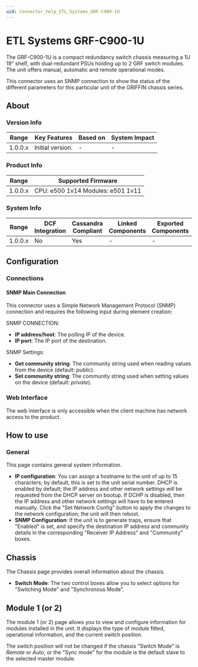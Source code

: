 ```yaml
---
uid: Connector_help_ETL_Systems_GRF-C900-1U
---
```


# ETL Systems GRF-C900-1U

The GRF-C900-1U is a compact redundancy switch chassis measuring a 1U 19" shelf, with dual-redundant PSUs holding up to 2 GRF switch modules. The unit offers manual, automatic and remote operational modes.

This connector uses an SNMP connection to show the status of the different parameters for this particular unit of the GRIFFIN chassis series.

## About

### Version Info

| **Range** | **Key Features** | **Based on** | **System Impact** |
|-----------|------------------|--------------|-------------------|
| 1.0.0.x   | Initial version. | \-           | \-                |

### Product Info

| **Range** | **Supported Firmware**            |
|-----------|-----------------------------------|
| 1.0.0.x   | CPU: e500 1v14 Modules: e501 1v11 |

### System Info

| Range     | DCF Integration     | Cassandra Compliant     | Linked Components     | Exported Components     |
|-----------|---------------------|-------------------------|-----------------------|-------------------------|
| 1.0.0.x   | No                  | Yes                     | \-                    | \-                      |

## Configuration

### Connections

#### SNMP Main Connection

This connector uses a Simple Network Management Protocol (SNMP) connection and requires the following input during element creation:

SNMP CONNECTION:

- **IP address/host**: The polling IP of the device.
- **IP port**: The IP port of the destination.

SNMP Settings:

- **Get community string**: The community string used when reading values from the device (default: *public*).
- **Set community string**: The community string used when setting values on the device (default: *private*).

### Web Interface

The web interface is only accessible when the client machine has network access to the product.

## How to use

### General

This page contains general system information.

- **IP configuration**: You can assign a hostname to the unit of up to 15 characters; by default, this is set to the unit serial number. DHCP is enabled by default; the IP address and other network settings will be requested from the DHCP server on bootup. If DCHP is disabled, then the IP address and other network settings will have to be entered manually. Click the "Set Network Config" button to apply the changes to the network configuration; the unit will then reboot.
- **SNMP Configuration**: If the unit is to generate traps, ensure that "Enabled" is set, and specify the destination IP address and community details in the corresponding "Receiver IP Address" and "Community" boxes.

## Chassis

The Chassis page provides overall information about the chassis.

- **Switch Mode**: The two control boxes allow you to select options for "Switching Mode" and "Synchronous Mode".

## Module 1 (or 2)

The module 1 (or 2) page allows you to view and configure information for modules installed in the unit. It displays the type of module fitted, operational information, and the current switch position.

The switch position will not be changed if the chassis "Switch Mode" is *Remote* or *Auto*, or the "Sync mode" for the module is the default slave to the selected master module.
